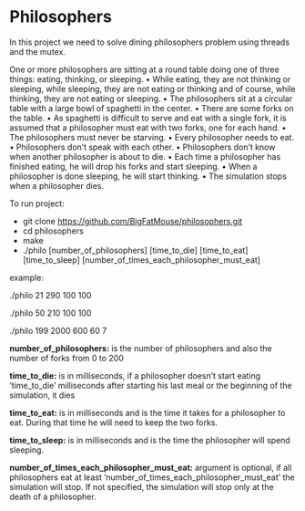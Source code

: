 <h1>Philosophers</h1>

In this project we need to solve dining philosophers problem using threads and the mutex.

One or more philosophers are sitting at a round table doing one of three things:
eating, thinking, or sleeping.
• While eating, they are not thinking or sleeping, while sleeping, they are not eating
or thinking and of course, while thinking, they are not eating or sleeping.
• The philosophers sit at a circular table with a large bowl of spaghetti in the center.
• There are some forks on the table.
• As spaghetti is difficult to serve and eat with a single fork, it is assumed that a
philosopher must eat with two forks, one for each hand.
• The philosophers must never be starving.
• Every philosopher needs to eat.
• Philosophers don’t speak with each other.
• Philosophers don’t know when another philosopher is about to die.
• Each time a philosopher has finished eating, he will drop his forks and start sleeping.
• When a philosopher is done sleeping, he will start thinking.
• The simulation stops when a philosopher dies.

To run project:

- git clone https://github.com/BigFatMouse/philosophers.git
- cd philosophers
- make
- ./philo [number_of_philosophers] [time_to_die] [time_to_eat] [time_to_sleep] [number_of_times_each_philosopher_must_eat]

example:     

./philo 21 290 100 100

./philo 50 210 100 100

./philo 199 2000 600 60 7

<b>number_of_philosophers:</b> is the number of philosophers and also the number
of forks from 0 to 200

<b>time_to_die:</b> is in milliseconds, if a philosopher doesn’t start eating ’time_to_die’ milliseconds after starting his last meal or the beginning of the simulation, it dies

<b>time_to_eat:</b> is in milliseconds and is the time it takes for a philosopher to eat. During that time he will need to keep the two forks.

<b>time_to_sleep:</b> is in milliseconds and is the time the philosopher will spend sleeping.

<b>number_of_times_each_philosopher_must_eat:</b>  argument is optional, if all philosophers eat at least ’number_of_times_each_philosopher_must_eat’ the simulation will stop. If not specified, the simulation will stop only at the death of a philosopher. 
